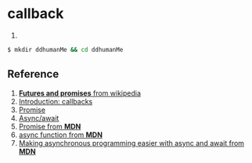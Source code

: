 # callback

1. 
```bash
$ mkdir ddhumanMe && cd ddhumanMe
```



## Reference

1. [**Futures and promises** from wikipedia](https://en.wikipedia.org/wiki/Futures_and_promises)
2. [Introduction: callbacks](https://javascript.info/callbacks)
3. [Promise](https://javascript.info/promise-basics)
4. [Async/await](https://javascript.info/async-await)
5. [Promise from **MDN**](https://developer.mozilla.org/en-US/docs/Web/JavaScript/Reference/Global_Objects/Promise)
6. [async function from **MDN**](https://developer.mozilla.org/en-US/docs/Web/JavaScript/Reference/Statements/async_function)
7. [Making asynchronous programming easier with async and await from **MDN**](https://developer.mozilla.org/en-US/docs/Learn/JavaScript/Asynchronous/Async_await)




